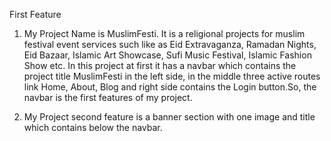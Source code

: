 First Feature
1. My Project Name is MuslimFesti. It is a religional projects for muslim festival event services such like as Eid Extravaganza, Ramadan Nights, Eid Bazaar, Islamic Art Showcase, Sufi Music Festival, Islamic Fashion Show etc. In this project at first it has a navbar which contains the project title MuslimFesti in the left side, in the middle three active routes link Home, About, Blog and right side contains the Login button.So, the navbar is the first features of my project.

2. My Project second feature is a banner section with one image and title which contains below the navbar. 

